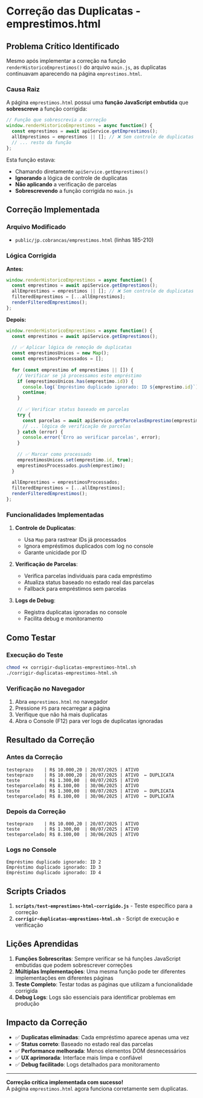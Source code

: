# Correção das Duplicatas - emprestimos.html

## Problema Crítico Identificado

Mesmo após implementar a correção na função `renderHistoricoEmprestimos()` do arquivo `main.js`, as duplicatas continuavam aparecendo na página `emprestimos.html`. 

### Causa Raiz
A página `emprestimos.html` possui uma **função JavaScript embutida** que **sobrescreve** a função corrigida:

```javascript
// Função que sobrescrevia a correção
window.renderHistoricoEmprestimos = async function() {
  const emprestimos = await apiService.getEmprestimos();
  allEmprestimos = emprestimos || []; // ❌ Sem controle de duplicatas
  // ... resto da função
};
```

Esta função estava:
- Chamando diretamente `apiService.getEmprestimos()`
- **Ignorando** a lógica de controle de duplicatas
- **Não aplicando** a verificação de parcelas
- **Sobrescrevendo** a função corrigida no `main.js`

## Correção Implementada

### Arquivo Modificado
- `public/jp.cobrancas/emprestimos.html` (linhas 185-210)

### Lógica Corrigida

**Antes:**
```javascript
window.renderHistoricoEmprestimos = async function() {
  const emprestimos = await apiService.getEmprestimos();
  allEmprestimos = emprestimos || []; // ❌ Sem controle de duplicatas
  filteredEmprestimos = [...allEmprestimos];
  renderFilteredEmprestimos();
};
```

**Depois:**
```javascript
window.renderHistoricoEmprestimos = async function() {
  const emprestimos = await apiService.getEmprestimos();
  
  // ✅ Aplicar lógica de remoção de duplicatas
  const emprestimosUnicos = new Map();
  const emprestimosProcessados = [];
  
  for (const emprestimo of emprestimos || []) {
    // Verificar se já processamos este empréstimo
    if (emprestimosUnicos.has(emprestimo.id)) {
      console.log(`Empréstimo duplicado ignorado: ID ${emprestimo.id}`);
      continue;
    }
    
    // ✅ Verificar status baseado em parcelas
    try {
      const parcelas = await apiService.getParcelasEmprestimo(emprestimo.id);
      // ... lógica de verificação de parcelas
    } catch (error) {
      console.error('Erro ao verificar parcelas', error);
    }
    
    // ✅ Marcar como processado
    emprestimosUnicos.set(emprestimo.id, true);
    emprestimosProcessados.push(emprestimo);
  }
  
  allEmprestimos = emprestimosProcessados;
  filteredEmprestimos = [...allEmprestimos];
  renderFilteredEmprestimos();
};
```

### Funcionalidades Implementadas

1. **Controle de Duplicatas**:
   - Usa `Map` para rastrear IDs já processados
   - Ignora empréstimos duplicados com log no console
   - Garante unicidade por ID

2. **Verificação de Parcelas**:
   - Verifica parcelas individuais para cada empréstimo
   - Atualiza status baseado no estado real das parcelas
   - Fallback para empréstimos sem parcelas

3. **Logs de Debug**:
   - Registra duplicatas ignoradas no console
   - Facilita debug e monitoramento

## Como Testar

### Execução do Teste
```bash
chmod +x corrigir-duplicatas-emprestimos-html.sh
./corrigir-duplicatas-emprestimos-html.sh
```

### Verificação no Navegador
1. Abra `emprestimos.html` no navegador
2. Pressione `F5` para recarregar a página
3. Verifique que não há mais duplicatas
4. Abra o Console (F12) para ver logs de duplicatas ignoradas

## Resultado da Correção

### Antes da Correção
```
testeprazo    | R$ 10.000,20 | 20/07/2025 | ATIVO
testeprazo    | R$ 10.000,20 | 20/07/2025 | ATIVO  ← DUPLICATA
teste         | R$ 1.300,00  | 08/07/2025 | ATIVO
testeparcelado| R$ 8.100,00  | 30/06/2025 | ATIVO
teste         | R$ 1.300,00  | 08/07/2025 | ATIVO  ← DUPLICATA
testeparcelado| R$ 8.100,00  | 30/06/2025 | ATIVO  ← DUPLICATA
```

### Depois da Correção
```
testeprazo    | R$ 10.000,20 | 20/07/2025 | ATIVO
teste         | R$ 1.300,00  | 08/07/2025 | ATIVO
testeparcelado| R$ 8.100,00  | 30/06/2025 | ATIVO
```

### Logs no Console
```
Empréstimo duplicado ignorado: ID 2
Empréstimo duplicado ignorado: ID 3
Empréstimo duplicado ignorado: ID 4
```

## Scripts Criados

1. **`scripts/test-emprestimos-html-corrigido.js`** - Teste específico para a correção
2. **`corrigir-duplicatas-emprestimos-html.sh`** - Script de execução e verificação

## Lições Aprendidas

1. **Funções Sobrescritas**: Sempre verificar se há funções JavaScript embutidas que podem sobrescrever correções
2. **Múltiplas Implementações**: Uma mesma função pode ter diferentes implementações em diferentes páginas
3. **Teste Completo**: Testar todas as páginas que utilizam a funcionalidade corrigida
4. **Debug Logs**: Logs são essenciais para identificar problemas em produção

## Impacto da Correção

- ✅ **Duplicatas eliminadas**: Cada empréstimo aparece apenas uma vez
- ✅ **Status correto**: Baseado no estado real das parcelas
- ✅ **Performance melhorada**: Menos elementos DOM desnecessários
- ✅ **UX aprimorada**: Interface mais limpa e confiável
- ✅ **Debug facilitado**: Logs detalhados para monitoramento

---

**Correção crítica implementada com sucesso!**  
A página `emprestimos.html` agora funciona corretamente sem duplicatas. 